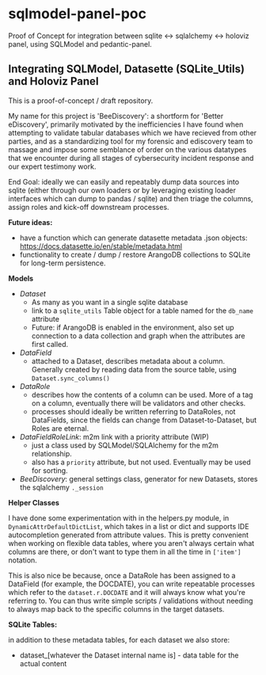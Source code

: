 # sqlmodel-panel-poc
Proof of Concept for integration between sqlite &lt;-> sqlalchemy &lt;-> holoviz panel, using SQLModel and pedantic-panel.


## Integrating SQLModel, Datasette (SQLite_Utils) and Holoviz Panel

This is a proof-of-concept / draft repository.

My name for this project is 'BeeDiscovery': a shortform for 'Better eDiscovery', primarily motivated by the inefficiencies I have found when attempting to validate tabular databases which we have recieved from other parties, and as a standardizing tool for my forensic and ediscovery team to massage and impose some semblance of order on the various datatypes that we encounter during all stages of cybersecurity incident response and our expert testimony work.

End Goal: ideally we can easily and repeatably dump data sources into sqlite (either through our own loaders or by leveraging existing loader interfaces which can dump to pandas / sqlite) and then triage the columns, assign roles and kick-off downstream processes.


__Future ideas:__

 - have a function which can generate datasette metadata .json objects: https://docs.datasette.io/en/stable/metadata.html
 - functionality to create / dump / restore ArangoDB collections to SQLite for long-term persistence.



__Models__

 - *Dataset*
    - As many as you want in a single sqlite database
    - link to a `sqlite_utils` Table object for a table named for the `db_name` attribute
    - Future: if ArangoDB is enabled in the environment, also set up connection to a data collection and graph when the attributes are first called.
 - *DataField*
    - attached to a Dataset, describes metadata about a column. Generally created by reading data from the source table, using `Dataset.sync_columns()`
 - *DataRole*
    - describes how the contents of a column can be used. More of a tag on a column, eventually there will be validators and other checks.
    - processes should ideally be written referring to DataRoles, not DataFields, since the fields can change from Dataset-to-Dataset, but Roles are eternal.
 - *DataFieldRoleLink*: m2m link with a priority attribute (WIP)
    - just a class used by SQLModel/SQLAlchemy for the m2m relationship.
    - also has a `priority` attribute, but not used. Eventually may be used for sorting.
 - *BeeDiscovery*: general settings class, generator for new Datasets, stores the sqlalchemy `._session`


__Helper Classes__

I have done some experimentation with in the helpers.py module, in `DynamicAttrDefaultDictList`, which takes in a list or dict and supports IDE autocompletion generated from attribute values. This is pretty convenient when working on flexible data tables, where you aren't always certain what columns are there, or don't want to type them in all the time in `['item']` notation.

This is also nice be because, once a DataRole has been assigned to a DataField (for example, the DOCDATE), you can write repeatable processes which refer to the `dataset.r.DOCDATE` and it will always know what you're referring to. You can thus write simple scripts / validations without needing to always map back to the specific columns in the target datasets.

__SQLite Tables:__

in addition to these metadata tables, for each dataset we also store:

- dataset_[whatever the Dataset internal name is] - data table for the actual content



